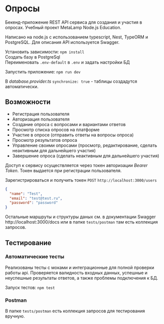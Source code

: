 # Опросы

Бекенд-приложение REST API сервиса для создания и участия в опросах. Учебный проект MetaLamp Node.js Education.

Написано на node.js с использованием typescript, Nest, TypeORM и PostgreSQL. Для описания API используется Swagger.

Установить зависимости: `npm install`<br>
Создать базу в PostgreSql<br>
Переименовать `.env-default` в `.env` и задать настройки БД<br>

Запустить приложение: `npm run dev`

В *database.provider.ts* `synchronize: true` - таблицы создадутся автоматически.

## Возможности ##
* Регистрация пользователя
* Авторизация пользователя
* Создание опроса с вопросами и вариантами ответов
* Просмотр списка опросов на платформе
* Участие в опросе (отправить ответы на вопросы опроса)
* Просмотр результатов опроса
* Управление своими опросами (просмотр, редактирование, сделать неактивным для дальнейшего участия)
* Завершение опроса (сделать неактивным для дальнейшего участия)

Доступ к сервису осуществляется через токен авторизации *Bearer Token*. Токен выдается при регистрации пользователя.

Зарегистрироваться и получить токен `POST` `http://localhost:3000/users`
```json
{
  "name": "Test",
  "email": "test@test.ru",
  "password": "password"
}
```

Остальные маршруты и структуры даных см. в документации Swagger http://localhost:3000/docs или в папке `tests/postman` там есть коллекция запросов.

## Тестирование ##

### Автоматические тесты ###
Реализованы тесты с моками и интеграционные для полной проверки работы api. Проверяется валидность входных данных, успешные и неуспешные результаты ответов, а также проблемы подключения к БД.

Запуск тестов: `npm test`

### Postman ###

В папке `tests/postman` есть коллекция запросов для тестирования вручную.